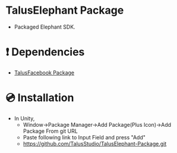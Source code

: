 # TalusElephant Package
- Packaged Elephant SDK.

# ❗ Dependencies 
- [TalusFacebook Package](https://github.com/TalusStudio/TalusFacebook-Package)

# 💿 Installation
- In Unity, 
  - Window->Package Manager->Add Package(Plus Icon)->Add Package From git URL
  - Paste following link to Input Field and press "Add"
  - https://github.com/TalusStudio/TalusElephant-Package.git
